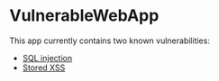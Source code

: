 # VulnerableWebApp

This app currently contains two known vulnerabilities:

- [SQL injection](https://github.com/lboynton/VulnerableWebApp/blob/c9ad5c5759a54a1745289e16349f49d615fad48c/Controllers/Api/Posts.cs#L27)
- [Stored XSS](https://github.com/lboynton/VulnerableWebApp/blame/35336373287e4414865bb474899c35fbbcdedc0f/Views/Posts/Index.cshtml#L27)
